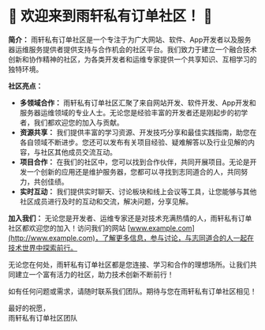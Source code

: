 # 🌟 欢迎来到雨轩私有订单社区！ 🌟

**简介：**
雨轩私有订单社区是一个专注于为广大网站、软件、App开发者以及服务器运维服务提供者提供支持与合作机会的社区平台。我们致力于建立一个融合技术创新和协作精神的社区，为各类开发者和运维专家提供一个共享知识、互相学习的独特环境。

**社区亮点：**
- **多领域合作：** 雨轩私有订单社区汇聚了来自网站开发、软件开发、App开发和服务器运维领域的专业人士。无论您是经验丰富的开发者还是刚起步的初学者，我们都欢迎您的加入与贡献。
- **资源共享：** 我们提供丰富的学习资源、开发技巧分享和最佳实践指南，助您在各自领域不断进步。您还可以发布有关项目经验、疑难解答以及行业见解的内容，与社区其他成员交流互动。
- **项目合作：** 在我们的社区中，您可以找到合作伙伴，共同开展项目。无论是开发一个创新的应用还是维护服务器，您都可以寻找到志同道合的人，共同努力，共创佳绩。
- **实时互动：** 我们提供实时聊天、讨论板块和线上会议等工具，让您能够与其他社区成员进行及时的互动和交流，解决问题，分享见解。

**加入我们：**
无论您是开发者、运维专家还是对技术充满热情的人，雨轩私有订单社区都欢迎您的加入！访问我们的网站 [www.example.com](http://www.example.com)，了解更多信息，参与讨论，与志同道合的人一起在技术世界中探索前行。

无论您在何处，雨轩私有订单社区都是您连接、学习和合作的理想场所。让我们共同建立一个富有活力的社区，助力技术创新不断前行！

如有任何问题或需求，请随时联系我们团队。期待与您在雨轩私有订单社区相见！

最好的祝愿，  
雨轩私有订单社区团队
